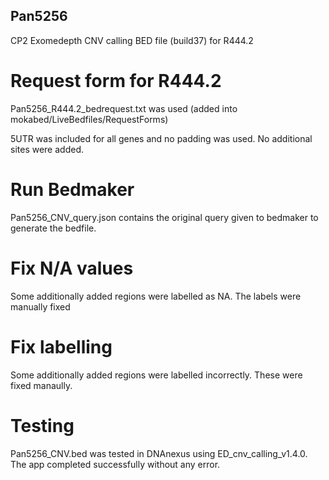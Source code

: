 ## Pan5256

CP2 Exomedepth CNV calling BED file (build37) for R444.2

# Request form for R444.2
Pan5256_R444.2_bedrequest.txt was used  (added into mokabed/LiveBedfiles/RequestForms)

5UTR was included for all genes and no padding was used. No additional sites were added. 

# Run Bedmaker
Pan5256_CNV_query.json contains the original query given to bedmaker to generate the bedfile.

# Fix N/A values
Some additionally added regions were labelled as NA. The labels were manually fixed

# Fix labelling
Some additionally added regions were labelled incorrectly. These were fixed manaully.

# Testing
Pan5256_CNV.bed was tested in DNAnexus using ED_cnv_calling_v1.4.0. The app completed successfully without any error.